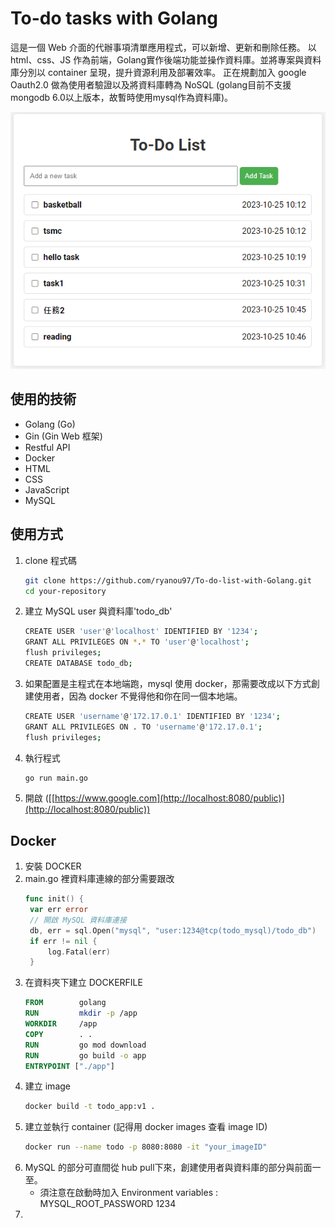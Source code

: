# To-do tasks with Golang
這是一個 Web 介面的代辦事項清單應用程式，可以新增、更新和刪除任務。
以 html、css、JS 作為前端，Golang實作後端功能並操作資料庫。並將專案與資料庫分別以 container 呈現，提升資源利用及部署效率。
正在規劃加入 google Oauth2.0 做為使用者驗證以及將資料庫轉為 NoSQL 
(golang目前不支援mongodb 6.0以上版本，故暫時使用mysql作為資料庫)。

![todo_demo](images/todo_demo.png)
## 使用的技術
- Golang (Go)
- Gin (Gin Web 框架)
- Restful API
- Docker
- HTML
- CSS
- JavaScript
- MySQL

## 使用方式
1. clone 程式碼
   ```bash
   git clone https://github.com/ryanou97/To-do-list-with-Golang.git
   cd your-repository
   ```

2. 建立 MySQL user 與資料庫'todo_db'
   ```bash
   CREATE USER 'user'@'localhost' IDENTIFIED BY '1234';
   GRANT ALL PRIVILEGES ON *.* TO 'user'@'localhost';
   flush privileges;
   CREATE DATABASE todo_db; 
   ````

3. 如果配置是主程式在本地端跑，mysql 使用 docker，那需要改成以下方式創建使用者，因為 docker 不覺得他和你在同一個本地端。
   ```bash
   CREATE USER 'username'@'172.17.0.1' IDENTIFIED BY '1234';
   GRANT ALL PRIVILEGES ON . TO 'username'@'172.17.0.1';
   flush privileges;
   ````

4. 執行程式
   ```bash
   go run main.go
   ```

5. 開啟 ([[https://www.google.com](http://localhost:8080/public)](http://localhost:8080/public))

## Docker
1. 安裝 DOCKER
2. main.go 裡資料庫連線的部分需要跟改
   ```Go
   func init() {
   	var err error
   	// 開啟 MySQL 資料庫連接
   	db, err = sql.Open("mysql", "user:1234@tcp(todo_mysql)/todo_db")
   	if err != nil {
   		log.Fatal(err)
   	}
   ```
4. 在資料夾下建立 DOCKERFILE
   ```DOCKERFILE
   FROM        golang
   RUN         mkdir -p /app
   WORKDIR     /app
   COPY        . .
   RUN         go mod download
   RUN         go build -o app
   ENTRYPOINT ["./app"]
   ```
5. 建立 image
   ```bash
   docker build -t todo_app:v1 .
   ```
6. 建立並執行 container (記得用 docker images 查看 image ID)
   ```bash
   docker run --name todo -p 8080:8080 -it "your_imageID"
   ```
7. MySQL 的部分可直間從 hub pull下來，創建使用者與資料庫的部分與前面一至。
   - 須注意在啟動時加入 Environment variables : MYSQL_ROOT_PASSWORD 1234
9.
